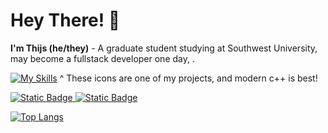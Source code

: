 # Hey There! 👋
**I'm Thijs (he/they)** - A graduate student studying at Southwest University, may become a fullstack developer one day, . 

[![My Skills](https://skillicons.dev/icons?i=cpp,ts,tensorflow,linux,vite,tauri,blender)](https://skillicons.dev) 
^ These icons are one of my projects, and modern c++ is best!

<a href="https://blog.sullivanzeng.top">![Static Badge](https://img.shields.io/badge/Blog-博客-blue) 
<a href="https://space.bilibili.com/275981304">![Static Badge](https://img.shields.io/badge/Bilibili-小电视-pink) 


[![Top Langs](https://github-readme-stats.vercel.app/api/top-langs/?username=sullivan986&theme=onedark)](https://github.com/anuraghazra/github-readme-stats)
